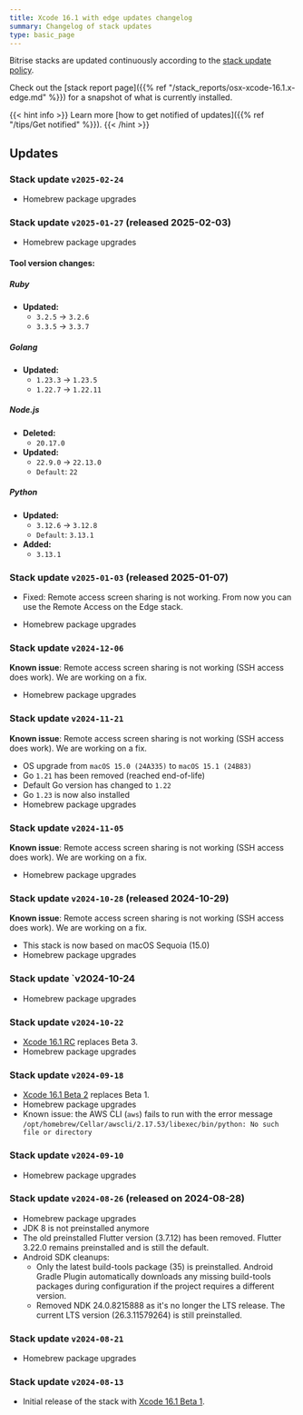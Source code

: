 ```yaml
---
title: Xcode 16.1 with edge updates changelog
summary: Changelog of stack updates
type: basic_page
---
```


Bitrise stacks are updated continuously according to the [stack update policy](https://devcenter.bitrise.io/en/infrastructure/build-stacks/stack-update-policy.html).

Check out the [stack report page]({{% ref "/stack_reports/osx-xcode-16.1.x-edge.md" %}}) for a snapshot of what is currently installed.

{{< hint info >}}
Learn more [how to get notified of updates]({{% ref "/tips/Get notified" %}}).
{{< /hint >}}

## Updates

### Stack update `v2025-02-24`

- Homebrew package upgrades

### Stack update `v2025-01-27`  (released 2025-02-03)

- Homebrew package upgrades

#### Tool version changes:
##### Ruby
- **Updated:**
  - `3.2.5` → `3.2.6`
  - `3.3.5` → `3.3.7`

##### Golang
- **Updated:**
  - `1.23.3` → `1.23.5`
  - `1.22.7` → `1.22.11`

##### Node.js
- **Deleted:**
  - `20.17.0`
- **Updated:**
  - `22.9.0` → `22.13.0`
  - `Default`: `22`


##### Python
- **Updated:**
  - `3.12.6` → `3.12.8`
  - `Default`: `3.13.1`
- **Added:**
  - `3.13.1`

### Stack update `v2025-01-03`  (released 2025-01-07)

- Fixed: Remote access screen sharing is not working. From now you can use the Remote Access on the Edge stack.

- Homebrew package upgrades

### Stack update `v2024-12-06`

**Known issue**: Remote access screen sharing is not working (SSH access does work). We are working on a fix.

- Homebrew package upgrades

### Stack update `v2024-11-21`

**Known issue**: Remote access screen sharing is not working (SSH access does work). We are working on a fix.

- OS upgrade from `macOS 15.0 (24A335)` to `macOS 15.1 (24B83)`
- Go `1.21` has been removed (reached end-of-life)
- Default Go version has changed to `1.22`
- Go `1.23` is now also installed
- Homebrew package upgrades

### Stack update `v2024-11-05`

**Known issue**: Remote access screen sharing is not working (SSH access does work). We are working on a fix.

- Homebrew package upgrades

### Stack update `v2024-10-28` (released 2024-10-29)

**Known issue**: Remote access screen sharing is not working (SSH access does work). We are working on a fix.

- This stack is now based on macOS Sequoia (15.0)
- Homebrew package upgrades

### Stack update `v2024-10-24

- Homebrew package upgrades

### Stack update `v2024-10-22`

- [Xcode 16.1 RC](https://developer.apple.com/documentation/xcode-release-notes/xcode-16-release-notes) replaces Beta 3.
- Homebrew package upgrades

### Stack update `v2024-09-18`

- [Xcode 16.1 Beta 2](https://developer.apple.com/documentation/xcode-release-notes/xcode-16_1-release-notes) replaces Beta 1.
- Homebrew package upgrades
- Known issue: the AWS CLI (`aws`) fails to run with the error message `/opt/homebrew/Cellar/awscli/2.17.53/libexec/bin/python: No such file or directory`

### Stack update `v2024-09-10`

- Homebrew package upgrades

### Stack update `v2024-08-26` (released on 2024-08-28)

- Homebrew package upgrades
- JDK 8 is not preinstalled anymore
- The old preinstalled Flutter version (3.7.12) has been removed. Flutter 3.22.0 remains preinstalled and is still the default.
- Android SDK cleanups:
  - Only the latest build-tools package (35) is preinstalled. Android Gradle Plugin automatically downloads any missing build-tools packages during configuration if the project requires a different version.
  - Removed NDK 24.0.8215888 as it's no longer the LTS release. The current LTS version (26.3.11579264) is still preinstalled.

### Stack update `v2024-08-21`

- Homebrew package upgrades

### Stack update `v2024-08-13`

- Initial release of the stack with [Xcode 16.1 Beta 1](https://developer.apple.com/documentation/xcode-release-notes/xcode-16_1-release-notes).


